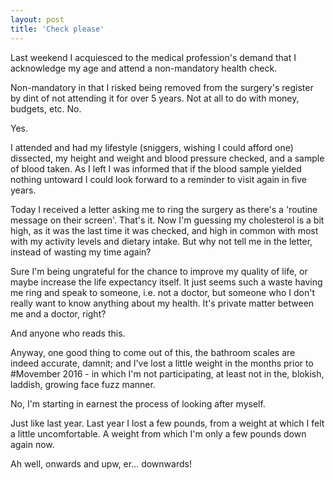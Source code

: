 ```yaml
---
layout: post
title: 'Check please'
---
```


Last weekend I acquiesced to the medical profession's demand that I acknowledge my age and attend a non-mandatory health check.

Non-mandatory in that I risked being removed from the surgery's register by dint of not attending it for over 5 years.  Not at all to do with money, budgets, etc.  No.

Yes.

I attended and had my lifestyle (sniggers, wishing I could afford one) dissected, my height and weight and blood pressure checked, and a sample of blood taken.  As I left I was informed that if the blood sample yielded nothing untoward I could look forward to a reminder to visit again in five years.

Today I received a letter asking me to ring the surgery as there's a 'routine message on their screen'.  That's it.  Now I'm guessing my cholesterol is a bit high, as it was the last time it was checked, and high in common with most with my activity levels and dietary intake.  But why not tell me in the letter, instead of wasting my time again?

Sure I'm being ungrateful for the chance to improve my quality of life, or maybe increase the life expectancy itself.  It just seems such a waste having me ring and speak to someone, i.e. not a doctor, but someone who I don't really want to know anything about my health.  It's private matter between me and a doctor, right?

And anyone who reads this.

Anyway, one good thing to come out of this, the bathroom scales are indeed accurate, damnit; and I've lost a little weight in the months prior to #Movember 2016 - in which I'm not participating, at least not in the, blokish, laddish, growing face fuzz manner.

No, I'm starting in earnest the process of looking after myself.

Just like last year.  Last year I lost a few pounds, from a weight at which I felt a little uncomfortable.  A weight from which I'm only a few pounds down again now.

Ah well, onwards and upw, er… downwards!
